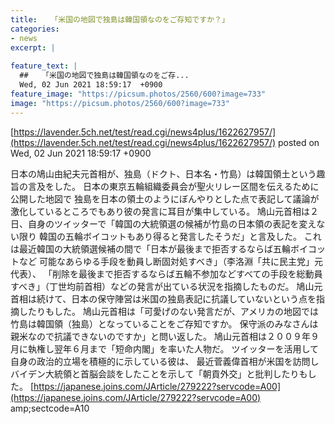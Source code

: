 ```yaml
---
title:   「米国の地図で独島は韓国領なのをご存知ですか？」  
categories:
- news
excerpt: |
  
feature_text: |
  ##   「米国の地図で独島は韓国領なのをご存...
  Wed, 02 Jun 2021 18:59:17  +0900
feature_image: "https://picsum.photos/2560/600?image=733"
image: "https://picsum.photos/2560/600?image=733"
---
```


[https://lavender.5ch.net/test/read.cgi/news4plus/1622627957/](https://lavender.5ch.net/test/read.cgi/news4plus/1622627957/)
posted on Wed, 02 Jun 2021 18:59:17  +0900

<!--more-->

日本の鳩山由紀夫元首相が、独島（ドクト、日本名・竹島）は韓国領土という趣旨の言及をした。 日本の東京五輪組織委員会が聖火リレー区間を伝えるために公開した地図で 独島を日本の領土のようにぼんやりとした点で表記して議論が激化しているところでもあり彼の発言に耳目が集中している。 鳩山元首相は２日、自身のツイッターで「韓国の大統領選の候補が竹島の日本領の表記を変えない限り 韓国の五輪ボイコットもあり得ると発言したそうだ」と言及した。 これは最近韓国の大統領選候補の間で「日本が最後まで拒否するならば五輪ボイコットなど 可能なあらゆる手段を動員し断固対処すべき」（李洛淵「共に民主党」元代表）、 「削除を最後まで拒否するならば五輪不参加などすべての手段を総動員すべき」（丁世均前首相）などの発言が出ている状況を指摘したものだ。 鳩山元首相は続けて、日本の保守陣営は米国の独島表記に抗議していないという点を指摘したりもした。 鳩山元首相は「可愛げのない発言だが、アメリカの地図では竹島は韓国領（独島）となっていることをご存知ですか。 保守派のみなさんは親米なので抗議できないのですか」と問い返した。 鳩山元首相は２００９年９月に執権し翌年６月まで「短命内閣」を率いた人物だ。 ツイッターを活用して自身の政治的立場を積極的に示している彼は、 最近菅義偉首相が米国を訪問しバイデン大統領と首脳会談をしたことを示して「朝貢外交」と批判したりもした。 [https://japanese.joins.com/JArticle/279222?servcode=A00](https://japanese.joins.com/JArticle/279222?servcode=A00) amp;sectcode=A10
